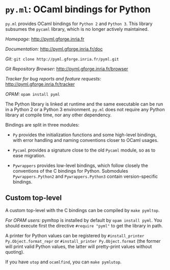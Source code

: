 ``py.ml``: OCaml bindings for Python
====================================

``py.ml`` provides OCaml bindings for ``Python 2`` and ``Python
3``. This library subsumes the ``pycaml`` library, which is no longer
actively maintained.

*Homepage:* http://pyml.gforge.inria.fr

*Documentation:* http://pyml.gforge.inria.fr/doc

*Git:* ``git clone http://pyml.gforge.inria.fr/pyml.git``

*Git Repository Browser:* http://pyml.gforge.inria.fr/browser

*Tracker for bug reports and feature requests:*
http://pyml.gforge.inria.fr/tracker

*OPAM:* ``opam install pyml``

The Python library is linked at runtime and the same executable can be
run in a Python 2 or a Python 3 environment. ``py.ml`` does not
require any Python library at compile time, nor any other
dependency.

Bindings are split in three modules:

- ``Py`` provides the initialization functions and some high-level
  bindings, with error handling and naming conventions closer to OCaml
  usages.

- ``Pycaml`` provides a signature close to the old ``Pycaml``
  module, so as to ease migration.

- ``Pywrappers`` provides low-level bindings, which follow closely the
  conventions of the C bindings for Python. Submodules
  ``Pywrappers.Python2`` and ``Pywrappers.Python3`` contain version-specific
  bindings.


Custom top-level
----------------

A custom top-level with the C bindings can be compiled by ``make pymltop``.

*For OPAM users:* pymltop is installed by default by ``opam install pyml``.
You should execute first the directive ``#require "pyml"`` to get the library
in path.

A printer for Python values can be registered by
``#install_printer Py.Object.format_repr``
or
``#install_printer Py.Object.format``
(the former will print valid Python values, the latter will pretty-print values without quoting).

If you have ``utop`` and ``ocamlfind``, you can ``make pymlutop``.
